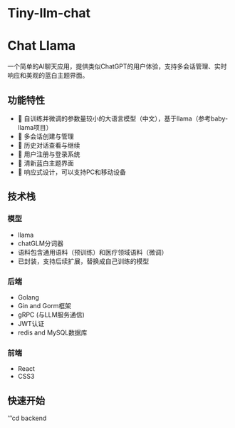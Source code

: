 # Tiny-llm-chat

# Chat Llama

一个简单的AI聊天应用，提供类似ChatGPT的用户体验，支持多会话管理、实时响应和美观的蓝白主题界面。

## 功能特性

- 🤖 自训练并微调的参数量较小的大语言模型（中文），基于llama（参考baby-llama项目）
- 💬 多会话创建与管理
- 🔄 历史对话查看与继续
- 👤 用户注册与登录系统
- 🎨 清新蓝白主题界面
- 📱 响应式设计，可以支持PC和移动设备

## 技术栈

### 模型
- llama
- chatGLM分词器
- 语料包含通用语料（预训练）和医疗领域语料（微调）
- 已封装，支持后续扩展，替换成自己训练的模型

### 后端
- Golang
- Gin and Gorm框架
- gRPC (与LLM服务通信)
- JWT认证
- redis and MySQL数据库

### 前端
- React 
- CSS3

## 快速开始
’’’cd backend


